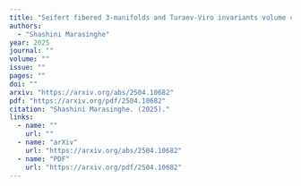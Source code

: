 ```yaml
---
title: "Seifert fibered 3-manifolds and Turaev-Viro invariants volume conjecture"
authors:
  - "Shashini Marasinghe"
year: 2025
journal: ""
volume: ""
issue: ""
pages: ""
doi: ""
arxiv: "https://arxiv.org/abs/2504.10682"
pdf: "https://arxiv.org/pdf/2504.10682"
citation: "Shashini Marasinghe. (2025)."
links:
  - name: ""
    url: ""
  - name: "arXiv"
    url: "https://arxiv.org/abs/2504.10682"
  - name: "PDF"
    url: "https://arxiv.org/pdf/2504.10682"
---
```

